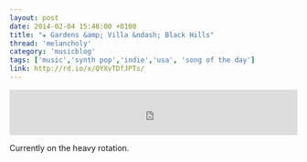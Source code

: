 ```yaml
---
layout: post
date: 2014-02-04 15:48:00 +0100
title: "★ Gardens &amp; Villa &ndash; Black Hills"
thread: 'melancholy'
category: 'musicblog'
tags: ['music','synth pop','indie','usa', 'song of the day']
link: http://rd.io/x/QYXvTDfJPTs/
---
```


<iframe width="100%" height="80" src="http://rd.io/i/QYXvTDfJPTs/" frameborder="0"></iframe>

Currently on the heavy rotation.